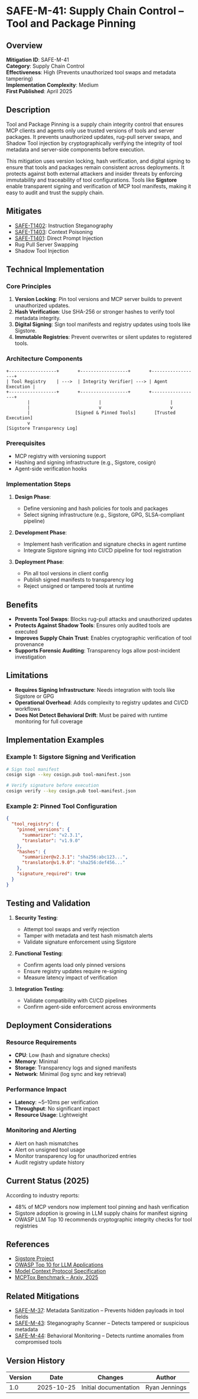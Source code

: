 # SAFE-M-41: Supply Chain Control – Tool and Package Pinning

## Overview  
**Mitigation ID**: SAFE-M-41  
**Category**: Supply Chain Control  
**Effectiveness**: High (Prevents unauthorized tool swaps and metadata tampering)  
**Implementation Complexity**: Medium  
**First Published**: April 2025

## Description  
Tool and Package Pinning is a supply chain integrity control that ensures MCP clients and agents only use trusted versions of tools and server packages. It prevents unauthorized updates, rug-pull server swaps, and Shadow Tool injection by cryptographically verifying the integrity of tool metadata and server-side components before execution.

This mitigation uses version locking, hash verification, and digital signing to ensure that tools and packages remain consistent across deployments. It protects against both external attackers and insider threats by enforcing immutability and traceability of tool configurations. Tools like **Sigstore** enable transparent signing and verification of MCP tool manifests, making it easy to audit and trust the supply chain.

## Mitigates  
- [SAFE-T1402](../../techniques/SAFE-T1402/README.md): Instruction Steganography  
- [SAFE-T1403](../../techniques/SAFE-T1403/README.md): Context Poisoning  
- [SAFE-T1401](../../techniques/SAFE-T1401/README.md): Direct Prompt Injection  
- Rug Pull Server Swapping  
- Shadow Tool Injection  

## Technical Implementation

### Core Principles  
1. **Version Locking**: Pin tool versions and MCP server builds to prevent unauthorized updates.  
2. **Hash Verification**: Use SHA-256 or stronger hashes to verify tool metadata integrity.  
3. **Digital Signing**: Sign tool manifests and registry updates using tools like Sigstore.  
4. **Immutable Registries**: Prevent overwrites or silent updates to registered tools.

### Architecture Components
```
+------------------+       +------------------+       +------------------+
| Tool Registry    | --->  | Integrity Verifier| ---> | Agent Execution |
+------------------+       +------------------+       +------------------+
        |                          |                          |
        |                          v                          v
        |                 [Signed & Pinned Tools]       [Trusted Execution]
        v
[Sigstore Transparency Log]
```

### Prerequisites  
- MCP registry with versioning support  
- Hashing and signing infrastructure (e.g., Sigstore, cosign)  
- Agent-side verification hooks  

### Implementation Steps  
1. **Design Phase**:  
   - Define versioning and hash policies for tools and packages  
   - Select signing infrastructure (e.g., Sigstore, GPG, SLSA-compliant pipeline)  

2. **Development Phase**:  
   - Implement hash verification and signature checks in agent runtime  
   - Integrate Sigstore signing into CI/CD pipeline for tool registration  

3. **Deployment Phase**:  
   - Pin all tool versions in client config  
   - Publish signed manifests to transparency log  
   - Reject unsigned or tampered tools at runtime  

## Benefits  
- **Prevents Tool Swaps**: Blocks rug-pull attacks and unauthorized updates  
- **Protects Against Shadow Tools**: Ensures only audited tools are executed  
- **Improves Supply Chain Trust**: Enables cryptographic verification of tool provenance  
- **Supports Forensic Auditing**: Transparency logs allow post-incident investigation  

## Limitations  
- **Requires Signing Infrastructure**: Needs integration with tools like Sigstore or GPG  
- **Operational Overhead**: Adds complexity to registry updates and CI/CD workflows  
- **Does Not Detect Behavioral Drift**: Must be paired with runtime monitoring for full coverage  

## Implementation Examples

### Example 1: Sigstore Signing and Verification
```bash
# Sign tool manifest
cosign sign --key cosign.pub tool-manifest.json

# Verify signature before execution
cosign verify --key cosign.pub tool-manifest.json
```

### Example 2: Pinned Tool Configuration
```json
{
  "tool_registry": {
    "pinned_versions": {
      "summarizer": "v2.3.1",
      "translator": "v1.9.0"
    },
    "hashes": {
      "summarizer@v2.3.1": "sha256:abc123...",
      "translator@v1.9.0": "sha256:def456..."
    },
    "signature_required": true
  }
}
```

## Testing and Validation

1. **Security Testing**:  
   - Attempt tool swaps and verify rejection  
   - Tamper with metadata and test hash mismatch alerts  
   - Validate signature enforcement using Sigstore  

2. **Functional Testing**:  
   - Confirm agents load only pinned versions  
   - Ensure registry updates require re-signing  
   - Measure latency impact of verification  

3. **Integration Testing**:  
   - Validate compatibility with CI/CD pipelines  
   - Confirm agent-side enforcement across environments  

## Deployment Considerations

### Resource Requirements  
- **CPU**: Low (hash and signature checks)  
- **Memory**: Minimal  
- **Storage**: Transparency logs and signed manifests  
- **Network**: Minimal (log sync and key retrieval)  

### Performance Impact  
- **Latency**: ~5–10ms per verification  
- **Throughput**: No significant impact  
- **Resource Usage**: Lightweight  

### Monitoring and Alerting  
- Alert on hash mismatches  
- Alert on unsigned tool usage  
- Monitor transparency log for unauthorized entries  
- Audit registry update history  

## Current Status (2025)  
According to industry reports:  
- 48% of MCP vendors now implement tool pinning and hash verification  
- Sigstore adoption is growing in LLM supply chains for manifest signing  
- OWASP LLM Top 10 recommends cryptographic integrity checks for tool registries  

## References  
- [Sigstore Project](https://www.sigstore.dev/)  
- [OWASP Top 10 for LLM Applications](https://owasp.org/www-project-top-10-for-large-language-model-applications/)  
- [Model Context Protocol Specification](https://modelcontextprotocol.io/specification)  
- [MCPTox Benchmark – Arxiv, 2025](https://arxiv.org/abs/2508.14925)

## Related Mitigations  
- [SAFE-M-37](../SAFE-M-37/README.md): Metadata Sanitization – Prevents hidden payloads in tool fields  
- [SAFE-M-43](../SAFE-M-43/README.md): Steganography Scanner – Detects tampered or suspicious metadata  
- [SAFE-M-44](../SAFE-M-44/README.md): Behavioral Monitoring – Detects runtime anomalies from compromised tools  

## Version History  
| Version | Date | Changes | Author |  
|---------|------|---------|--------|  
| 1.0 | 2025-10-25 | Initial documentation | Ryan Jennings |

